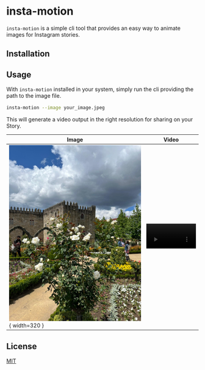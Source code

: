 # insta-motion

`insta-motion` is a simple cli tool that provides an easy way to animate
 images for Instagram stories.

## Installation

## Usage

With `insta-motion` installed in your system, simply run the cli providing the
 path to the image file.

```bash
insta-motion --image your_image.jpeg
```

This will generate a video output in the right resolution for sharing on your Story.


| Image                                      | Video                                                                                                                                                                              |
|--------------------------------------------|------------------------------------------------------------------------------------------------------------------------------------------------------------------------------------|
| ![Example](./demo/example.jpeg){ width=320 } | <video src="https://github-production-user-asset-6210df.s3.amazonaws.com/444054/326472305-7d01f44b-7a2c-4382-a0de-43ec3db83a3c.mp4?X-Amz-Algorithm=AWS4-HMAC-SHA256&X-Amz-Credential=AKIAVCODYLSA53PQK4ZA%2F20240429%2Fus-east-1%2Fs3%2Faws4_request&X-Amz-Date=20240429T142148Z&X-Amz-Expires=300&X-Amz-Signature=2b96712fc9dd29756ada86acc5bcc850ae0dd032a10d08a428e0d10bb0e9543c&X-Amz-SignedHeaders=host&actor_id=444054&key_id=0&repo_id=793578629" width="100%"></video> |

## License

[MIT](./LICENSE)
